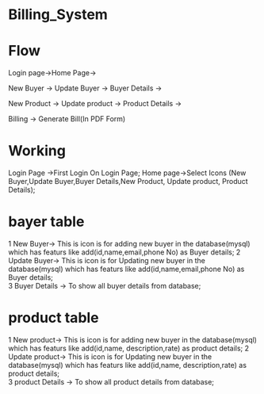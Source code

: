 # Billing_System

# Flow 


Login page->Home Page->

New Buyer -> Update Buyer -> Buyer Details ->

New Product -> Update product -> Product Details ->

Billing -> Generate Bill(In PDF Form)


# Working

Login Page ->First Login On Login Page;
Home page->Select Icons (New Buyer,Update Buyer,Buyer Details,New Product, Update product, Product Details);
  # bayer table     
  1 New Buyer->  This is icon is for adding new buyer in the database(mysql) which has featurs like add(id,name,email,phone No)
                      as Buyer details;
  2 Update Buyer->  This is icon is for Updating new buyer in the database(mysql) which has featurs like add(id,name,email,phone No)
                     as Buyer details;              
  3 Buyer Details -> To show all buyer details from database;         
   # product table    
  1 New product->   This is icon is for adding new buyer in the database(mysql) which has featurs like add(id,name,
                    description,rate) as product details;
   2 Update product->  This is icon is for Updating new buyer in the database(mysql) which has featurs like add(id,name,
                       description,rate) as product details;              
  3 product Details -> To show all product details from database;         
       
